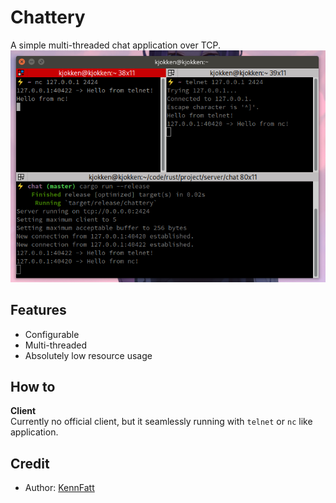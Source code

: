 # Chattery
A simple multi-threaded chat application over TCP.
![](./.assets/screenshot.png)

## Features
* Configurable
* Multi-threaded
* Absolutely low resource usage

## How to
**Client**  
Currently no official client, but it seamlessly running with `telnet` or `nc` like application.

## Credit
* Author: [KennFatt](https://github.com/KennFatt)